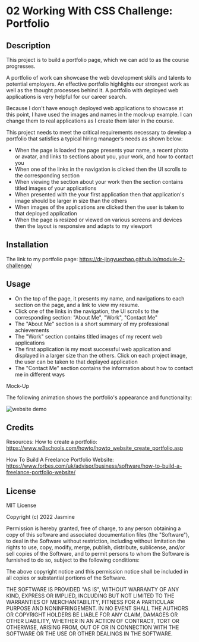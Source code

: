 # 02 Working With CSS Challenge: Portfolio 

## Description 

This project is to build a portfolio page, which we can add to as the course progresses.  
 
A portfolio of work can showcase the web development skills and talents to potential employers. An effective portfolio highlights our strongest work as well as the thought processes behind it. A portfolio with deployed web applications is very helpful for our career search. 

Because I don't have enough deployed web applications to showcase at this point, I have used the images and names in the mock-up example. I can change them to real applications as I create them later in the course.

This project needs to meet the critical requirements necessary to develop a portfolio that satisfies a typical hiring manager’s needs as shown below:

* When the page is loaded the page presents your name, a recent photo or avatar, and links to sections about you, your work, and how to contact you
* When one of the links in the navigation is clicked then the UI scrolls to the corresponding section
* When viewing the section about your work then the section contains titled images of your applications
* When presented with the your first application then that application's image should be larger in size than the others
* When images of the applications are clicked then the user is taken to that deployed application
* When the page is resized or viewed on various screens and devices then the layout is responsive and adapts to my viewport

## Installation
The link to my portfolio page:
https://dr-jingyuezhao.github.io/module-2-challenge/

## Usage 

* On the top of the page, it presents my name, and navigations to each section on the page, and a link to view my resume.  
* Click one of the links in the navigation, the UI scrolls to the corresponding section: "About Me", "Work", "Contact Me"
* The "About Me" section is a short summary of my professional achievements 
* The "Work" section contains titled images of my recent web applications
* The first application is my most successful web application and displayed in a larger size than the others. Click on each project image, the user can be taken to that deplayed application
* The "Contact Me" section contains the information about how to contact me in different ways

Mock-Up

The following animation shows the portfolio's appearance and functionality:  

![website demo](images/01-css-challenge-demo.gif)


## Credits

Resources:
How to create a portfolio: https://www.w3schools.com/howto/howto_website_create_portfolio.asp

How To Build A Freelance Portfolio Website: https://www.forbes.com/uk/advisor/business/software/how-to-build-a-freelance-portfolio-website/


## License

MIT License

Copyright (c) 2022 Jasmine

Permission is hereby granted, free of charge, to any person obtaining a copy
of this software and associated documentation files (the "Software"), to deal
in the Software without restriction, including without limitation the rights
to use, copy, modify, merge, publish, distribute, sublicense, and/or sell
copies of the Software, and to permit persons to whom the Software is
furnished to do so, subject to the following conditions:

The above copyright notice and this permission notice shall be included in all
copies or substantial portions of the Software.

THE SOFTWARE IS PROVIDED "AS IS", WITHOUT WARRANTY OF ANY KIND, EXPRESS OR
IMPLIED, INCLUDING BUT NOT LIMITED TO THE WARRANTIES OF MERCHANTABILITY,
FITNESS FOR A PARTICULAR PURPOSE AND NONINFRINGEMENT. IN NO EVENT SHALL THE
AUTHORS OR COPYRIGHT HOLDERS BE LIABLE FOR ANY CLAIM, DAMAGES OR OTHER
LIABILITY, WHETHER IN AN ACTION OF CONTRACT, TORT OR OTHERWISE, ARISING FROM,
OUT OF OR IN CONNECTION WITH THE SOFTWARE OR THE USE OR OTHER DEALINGS IN THE
SOFTWARE.